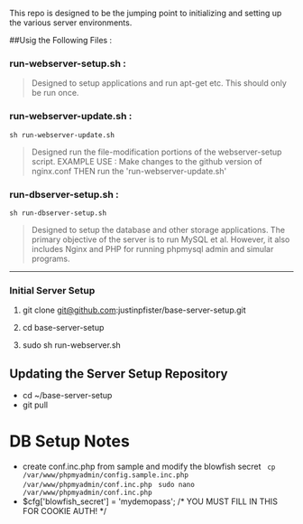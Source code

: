 This repo is designed to be the jumping point to initializing and setting up the various server environments.

##Usig the Following Files :

###  run-webserver-setup.sh :

>   Designed to setup applications and run apt-get etc. This should only be run once.

### run-webserver-update.sh :

``sh run-webserver-update.sh``

>   Designed run the file-modification portions of the webserver-setup script.
>   EXAMPLE USE : Make changes to the github version of nginx.conf THEN run the 'run-webserver-update.sh'

### run-dbserver-setup.sh :

``sh run-dbserver-setup.sh``

>   Designed to setup the database and other storage applications. The primary objective of the server is to run MySQL et al. However, it also includes Nginx and PHP for running phpmysql admin and simular programs.


-------------------

### Initial Server Setup

1. git clone git@github.com:justinpfister/base-server-setup.git

2. cd base-server-setup

3. sudo sh run-webserver.sh

## Updating the Server Setup Repository

- cd ~/base-server-setup
- git pull

# DB Setup Notes
- create conf.inc.php from sample and modify the blowfish secret
`` cp /var/www/phpmyadmin/config.sample.inc.php /var/www/phpmyadmin/conf.inc.php``
`` sudo nano /var/www/phpmyadmin/conf.inc.php``
- $cfg['blowfish_secret'] = 'mydemopass'; /* YOU MUST FILL IN THIS FOR COOKIE AUTH! */

